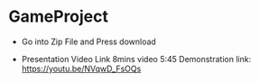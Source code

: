# GameProject
- Go into Zip File and Press download

- Presentation Video Link
            8mins video
            5:45 Demonstration
  link: https://youtu.be/NVqwD_FsOQs
